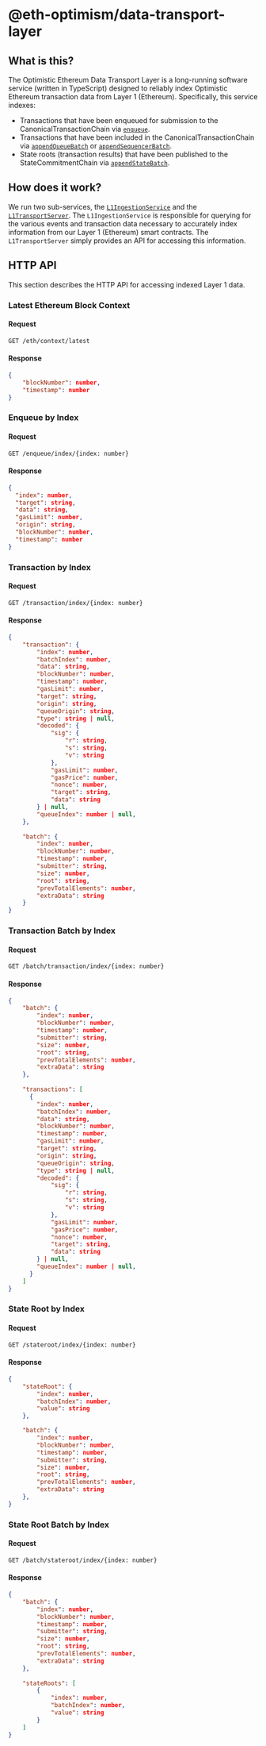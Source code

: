 # @eth-optimism/data-transport-layer

## What is this?

The Optimistic Ethereum Data Transport Layer is a long-running software service (written in TypeScript) designed to reliably index Optimistic Ethereum transaction data from Layer 1 (Ethereum). Specifically, this service indexes:

* Transactions that have been enqueued for submission to the CanonicalTransactionChain via [`enqueue`](https://github.com/ethereum-optimism/contracts-v2/blob/13b7deef60f773241723ea874fc6e81b4003b164/contracts/optimistic-ethereum/OVM/chain/OVM_CanonicalTransactionChain.sol#L225-L231).
* Transactions that have been included in the CanonicalTransactionChain via [`appendQueueBatch`](https://github.com/ethereum-optimism/contracts-v2/blob/13b7deef60f773241723ea874fc6e81b4003b164/contracts/optimistic-ethereum/OVM/chain/OVM_CanonicalTransactionChain.sol#L302-L306) or [`appendSequencerBatch`](https://github.com/ethereum-optimism/contracts-v2/blob/13b7deef60f773241723ea874fc6e81b4003b164/contracts/optimistic-ethereum/OVM/chain/OVM_CanonicalTransactionChain.sol#L352-L354).
* State roots (transaction results) that have been published to the StateCommitmentChain via [`appendStateBatch`](https://github.com/ethereum-optimism/contracts-v2/blob/13b7deef60f773241723ea874fc6e81b4003b164/contracts/optimistic-ethereum/OVM/chain/OVM_StateCommitmentChain.sol#L127-L132).

## How does it work?

We run two sub-services, the [`L1IngestionService`](./src/services/l1-ingestion/service.ts) and the [`L1TransportServer`](./src/services/server/service.ts). The `L1IngestionService` is responsible for querying for the various events and transaction data necessary to accurately index information from our Layer 1 (Ethereum) smart contracts. The `L1TransportServer` simply provides an API for accessing this information.

## HTTP API

This section describes the HTTP API for accessing indexed Layer 1 data.

### Latest Ethereum Block Context

#### Request

```
GET /eth/context/latest
```

#### Response

```json
{
    "blockNumber": number,
    "timestamp": number
}
```

### Enqueue by Index

#### Request

```
GET /enqueue/index/{index: number}
```

#### Response

```json
{
  "index": number,
  "target": string,
  "data": string,
  "gasLimit": number,
  "origin": string,
  "blockNumber": number,
  "timestamp": number
}
```

### Transaction by Index

#### Request

```
GET /transaction/index/{index: number}
```

#### Response

```json
{
    "transaction": {
        "index": number,
        "batchIndex": number,
        "data": string,
        "blockNumber": number,
        "timestamp": number,
        "gasLimit": number,
        "target": string,
        "origin": string,
        "queueOrigin": string,
        "type": string | null,
        "decoded": {
            "sig": {
                "r": string,
                "s": string,
                "v": string
            },
            "gasLimit": number,
            "gasPrice": number,
            "nonce": number,
            "target": string,
            "data": string
        } | null,
        "queueIndex": number | null,
    },
    
    "batch": {
        "index": number,
        "blockNumber": number,
        "timestamp": number,
        "submitter": string,
        "size": number,
        "root": string,
        "prevTotalElements": number,
        "extraData": string
    }
}
```

### Transaction Batch by Index

#### Request

```
GET /batch/transaction/index/{index: number}
```

#### Response

```json
{
    "batch": {
        "index": number,
        "blockNumber": number,
        "timestamp": number,
        "submitter": string,
        "size": number,
        "root": string,
        "prevTotalElements": number,
        "extraData": string
    },
    
    "transactions": [
      {
        "index": number,
        "batchIndex": number,
        "data": string,
        "blockNumber": number,
        "timestamp": number,
        "gasLimit": number,
        "target": string,
        "origin": string,
        "queueOrigin": string,
        "type": string | null,
        "decoded": {
            "sig": {
                "r": string,
                "s": string,
                "v": string
            },
            "gasLimit": number,
            "gasPrice": number,
            "nonce": number,
            "target": string,
            "data": string
        } | null,
        "queueIndex": number | null,
      }
    ]
}
```


### State Root by Index

#### Request

```
GET /stateroot/index/{index: number}
```

#### Response

```json
{
    "stateRoot": {
        "index": number,
        "batchIndex": number,
        "value": string
    },

    "batch": {
        "index": number,
        "blockNumber": number,
        "timestamp": number,
        "submitter": string,
        "size": number,
        "root": string,
        "prevTotalElements": number,
        "extraData": string
    },
}
```

### State Root Batch by Index

#### Request

```
GET /batch/stateroot/index/{index: number}
```

#### Response

```json
{
    "batch": {
        "index": number,
        "blockNumber": number,
        "timestamp": number,
        "submitter": string,
        "size": number,
        "root": string,
        "prevTotalElements": number,
        "extraData": string
    },
    
    "stateRoots": [
        {
            "index": number,
            "batchIndex": number,
            "value": string
        }
    ]
}
```
